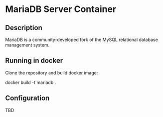 # MariaDB Server Container

## Description

MariaDB is a community-developed fork of the MySQL relational database management system. 

## Running in docker

Clone the repository and build docker image: 

  docker build -t mariadb .

## Configuration 

TBD
